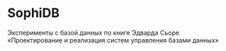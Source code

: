 # SophiDB

Эксперименты с базой данных по книге Эдварда Сьоре «Проектирование и реализация систем управления базами данных»
